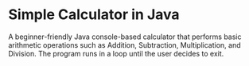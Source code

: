 # Simple Calculator in Java 
A beginner-friendly Java console-based calculator that performs basic arithmetic operations such as Addition, Subtraction, Multiplication, and Division. The program runs in a loop until the user decides to exit.
